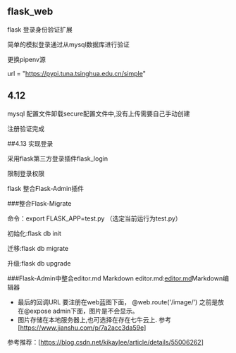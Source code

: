 ## flask_web
flask 登录身份验证扩展

简单的模拟登录通过从mysql数据库进行验证

更换pipenv源

url = "https://pypi.tuna.tsinghua.edu.cn/simple"

## 4.12
mysql 配置文件卸载secure配置文件中,没有上传需要自己手动创建

注册验证完成 

##4.13 实现登录 

采用flask第三方登录插件flask_login

限制登录权限

flask 整合Flask-Admin插件

###整合Flask-Migrate

命令：export FLASK_APP=test.py （选定当前运行为test.py）

初始化:flask db init

迁移:flask db migrate

升级:flask db upgrade

###Flask-Admin中整合editor.md Markdown
editor.md:[editor.md](https://github.com/pandao/editor.md)Markdown编辑器

- 最后的回调URL 要注册在web蓝图下面，  @web.route('/image/<name>')
之前是放在@expose admin下面，图片是不会显示。
- 图片存储在本地服务器上,也可选择在存在七牛云上.
参考[https://www.jianshu.com/p/7a2acc3da59e]

参考推荐：[https://blog.csdn.net/kikaylee/article/details/55006262]




